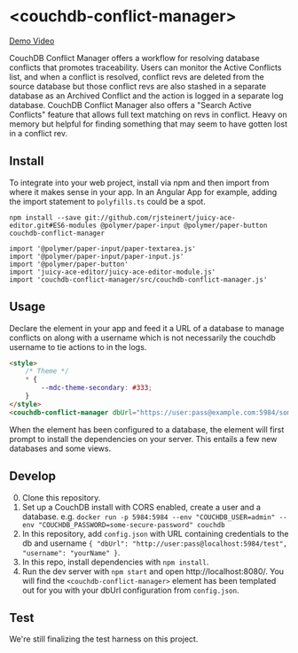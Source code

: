 # \<couchdb-conflict-manager\>

[Demo Video](https://youtu.be/DvJ1gMdjOD4)

CouchDB Conflict Manager offers a workflow for resolving database conflicts that promotes traceability. Users can monitor the Active Conflicts list, and when a conflict is resolved, conflict revs are deleted from the source database but those conflict revs are also stashed in a separate database as an Archived Conflict and the action is logged in a separate log database. CouchDB Conflict Manager also offers a "Search Active Conflicts" feature that allows full text matching on revs in conflict. Heavy on memory but helpful for finding something that may seem to have gotten lost in a conflict rev.

## Install
To integrate into your web project, install via npm and then import from where it makes sense in your app. In an Angular App for example, adding the import statement to `polyfills.ts` could be a spot.

```
npm install --save git://github.com/rjsteinert/juicy-ace-editor.git#ES6-modules @polymer/paper-input @polymer/paper-button couchdb-conflict-manager
```

```
import '@polymer/paper-input/paper-textarea.js'
import '@polymer/paper-input/paper-input.js'
import '@polymer/paper-button'
import 'juicy-ace-editor/juicy-ace-editor-module.js'
import 'couchdb-conflict-manager/src/couchdb-conflict-manager.js'
```

## Usage
Declare the element in your app and feed it a URL of a database to manage conflicts on along with a username which is not necessarily the couchdb username to tie actions to in the logs.

```html
<style>
    /* Theme */
    * { 
        --mdc-theme-secondary: #333;
    }
</style>
<couchdb-conflict-manager dbUrl="https://user:pass@example.com:5984/some-database" username="rjcorwin"></couchdb-conflict-manager>
```

When the element has been configured to a database, the element will first prompt to install the dependencies on your server. This entails a few new databases and some views.

## Develop
0. Clone this repository.
1. Set up a CouchDB install with CORS enabled, create a user and a database. e.g. `docker run -p 5984:5984 --env "COUCHDB_USER=admin" --env "COUCHDB_PASSWORD=some-secure-password" couchdb`
2. In this repository, add `config.json` with URL containing credentials to the db and username `{ "dbUrl": "http://user:pass@localhost:5984/test", "username": "yourName" }`.
3. In this repo, install dependencies with `npm install`.
4. Run the dev server with `npm start` and open http://localhost:8080/. You will find the `<couchdb-conflict-manager>` element has been templated out for you with your dbUrl configuration from `config.json`. 

## Test
We're still finalizing the test harness on this project.
